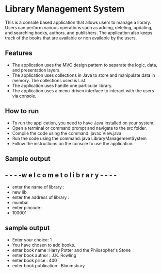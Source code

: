 # Library Management System

This is a console based application that allows users to manage a library. Users can perform various operations such as adding, deleting, updating, and searching books, authors, and publishers. The application also keeps track of the books that are available or non available by the users.

## Features

- The application uses the MVC design pattern to separate the logic, data, and presentation layers.
- The application uses collections in Java to store and manipulate data in memory. The collections used is List.
- The application uses handle one particular library.
- The application uses a menu-driven interface to interact with the users via console.

## How to run

- To run the application, you need to have Java installed on your system.
- Open a terminal or command prompt and navigate to the src folder.
- Compile the code using the command: javac View.java
- Run the code using the command: java LibraryManagementSystem
- Follow the instructions on the console to use the application.

## Sample output

## - - - -w e l c o m e  t o  l i b r a r y - - - -
- enter the name of library : 
- new lib
- enter the address of library : 
- mumbai
- enter pincode : 
- 100001

## sample output 
- Enter your choice: 1
- You have chosen to add books.
- enter book name :Harry Potter and the Philosopher's Stone
- enter book author : J.K. Rowling
- enter book price : 400
- enter book publication : Bloomsbury

